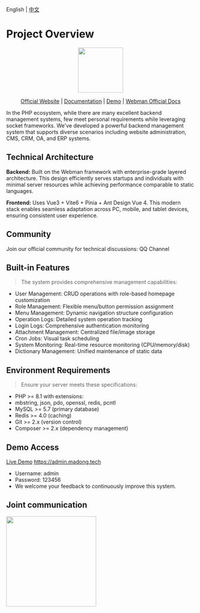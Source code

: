 English | [中文](./README.md)
# Project Overview


<p align="center">
    <img src="https://madong.tech/app/kbase/upload/avatar/202503/67e75c135c1f.md.png" width="120" />
</p>
<p align="center">
    <a href="https://www.madong.tech" target="_blank">Official Website</a> |
    <a href="https://madong.tech/kbase/doc?name=md" target="_blank">Documentation</a> | 
    <a href="https://admin.madong.tech" target="_blank">Demo</a> |
    <a href="https://www.workerman.net/doc/webman/" target="_blank">Webman Official Docs</a> 
</p>


In the PHP ecosystem, while there are many excellent backend management systems, few meet personal requirements while leveraging socket frameworks. We've developed a powerful backend management system that supports diverse scenarios including website administration, CMS, CRM, OA, and ERP systems.

## Technical Architecture
**Backend:** Built on the Webman framework with enterprise-grade layered architecture. This design efficiently serves startups and individuals with minimal server resources while achieving performance comparable to static languages.

**Frontend:** Uses Vue3 + Vite6 + Pinia + Ant Design Vue 4. This modern stack enables seamless adaptation across PC, mobile, and tablet devices, ensuring consistent user experience.

## Community
Join our official community for technical discussions: QQ Channel

## Built-in Features
> The system provides comprehensive management capabilities:

- User Management: CRUD operations with role-based homepage customization
- Role Management: Flexible menu/button permission assignment
- Menu Management: Dynamic navigation structure configuration
- Operation Logs: Detailed system operation tracking
- Login Logs: Comprehensive authentication monitoring
- Attachment Management: Centralized file/image storage
- Cron Jobs: Visual task scheduling
- System Monitoring: Real-time resource monitoring (CPU/memory/disk)
- Dictionary Management: Unified maintenance of static data

## Environment Requirements
>Ensure your server meets these specifications:
- PHP >= 8.1 with extensions:
- mbstring, json, pdo, openssl, redis, pcntl
- MySQL >= 5.7 (primary database)
- Redis >= 4.0 (caching)
- Git >= 2.x (version control)
- Composer >= 2.x (dependency management)

## Demo Access
[Live Demo](https://admin.madong.tech) https://admin.madong.tech

- Username: admin
- Password: 123456
- We welcome your feedback to continuously improve this system.

## Joint communication

<img src="https://madong.tech/app/admin/upload/files/20250605/684160e45fcc.png" width="240" />
